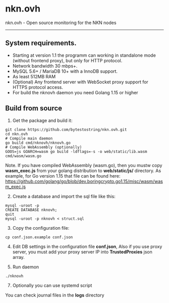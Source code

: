 # nkn.ovh
nkn.ovh - Open source monitoring for the NKN nodes

________

## System requirements.

- Starting at version 1.1 the programm can working in standalone mode (without frontend proxy), but only for HTTP protocol.
- Network bandwidth 30 mbps+.
- MySQL 5.6+ / MariaDB 10+ with a InnoDB support.
- As least 512MB RAM
- (Optional) Any frontend server with WebSocket proxy support for HTTPS protocol access.
- For build the nknovh daemon you need Golang 1.15 or higher


## Build from source

1. Get the package and build it:

```
git clone https://github.com/bytestostring/nkn.ovh.git
cd nkn.ovh
# Compile main daemon
go build cmd/nknovh/nknovh.go
# Compile WebAssembly (optionally)
GOOS=js GOARCH=wasm go build -ldflags=-s -o web/static/lib.wasm cmd/wasm/wasm.go
```

Note. If you have compiled WebAssembly (wasm.go), then you mustw copy **wasm_exec.js** from your golang distribution to **web/static/js/** directory.
As example, for Go version 1.15 that file can be found here:
https://github.com/golang/go/blob/dev.boringcrypto.go1.15/misc/wasm/wasm_exec.js

2. Create a database and import the sql file like this:

```
mysql -uroot -p
CREATE DATABASE nknovh;
quit
mysql -uroot -p nknovh < struct.sql
```

3. Copy the configuration file:

```
cp conf.json.example conf.json

```

4. Edit DB settings in the configuration file **conf.json**, Also if you use proxy server, you must add your proxy server IP into **TrustedProxies** json array.

6. Run daemon

```
./nknovh
```

7. Optionally you can use systemd script 

You can check journal files in the **logs** directory
